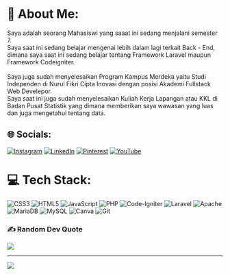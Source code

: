 # 💫 About Me:
Saya adalah seorang Mahasiswi yang saaat ini sedang menjalani semester 7. <br>Saya saat ini sedang belajar mengenai lebih dalam lagi terkait Back - End, dimana saya saat ini sedang belajar tentang Framework Laravel maupun Framework Codeigniter. <br><br>Saya juga sudah menyelesaikan Program Kampus Merdeka yaitu Studi Independen di Nurul Fikri Cipta Inovasi dengan posisi Akademi Fullstack Web Develepor. <br>Saya saat ini juga sudah menyelesaikan Kuliah Kerja Lapangan atau KKL di Badan Pusat Statistik yang dimana memberikan saya wawasan yang luas dan juga mengetahui tentang data.


## 🌐 Socials:
[![Instagram](https://img.shields.io/badge/Instagram-%23E4405F.svg?logo=Instagram&logoColor=white)](https://instagram.com/my.by__manda) [![LinkedIn](https://img.shields.io/badge/LinkedIn-%230077B5.svg?logo=linkedin&logoColor=white)](https://linkedin.com/in/amandasari) [![Pinterest](https://img.shields.io/badge/Pinterest-%23E60023.svg?logo=Pinterest&logoColor=white)](https://pinterest.com/amandasari968) [![YouTube](https://img.shields.io/badge/YouTube-%23FF0000.svg?logo=YouTube&logoColor=white)](https://youtube.com/@amandasari2) 

# 💻 Tech Stack:
![CSS3](https://img.shields.io/badge/css3-%231572B6.svg?style=for-the-badge&logo=css3&logoColor=white) ![HTML5](https://img.shields.io/badge/html5-%23E34F26.svg?style=for-the-badge&logo=html5&logoColor=white) ![JavaScript](https://img.shields.io/badge/javascript-%23323330.svg?style=for-the-badge&logo=javascript&logoColor=%23F7DF1E) ![PHP](https://img.shields.io/badge/php-%23777BB4.svg?style=for-the-badge&logo=php&logoColor=white) ![Code-Igniter](https://img.shields.io/badge/CodeIgniter-%23EF4223.svg?style=for-the-badge&logo=codeIgniter&logoColor=white) ![Laravel](https://img.shields.io/badge/laravel-%23FF2D20.svg?style=for-the-badge&logo=laravel&logoColor=white) ![Apache](https://img.shields.io/badge/apache-%23D42029.svg?style=for-the-badge&logo=apache&logoColor=white) ![MariaDB](https://img.shields.io/badge/MariaDB-003545?style=for-the-badge&logo=mariadb&logoColor=white) ![MySQL](https://img.shields.io/badge/mysql-4479A1.svg?style=for-the-badge&logo=mysql&logoColor=white) ![Canva](https://img.shields.io/badge/Canva-%2300C4CC.svg?style=for-the-badge&logo=Canva&logoColor=white) ![Git](https://img.shields.io/badge/git-%23F05033.svg?style=for-the-badge&logo=git&logoColor=white)


### ✍️ Random Dev Quote
![](https://quotes-github-readme.vercel.app/api?type=horizontal&theme=radical)

---
[![](https://visitcount.itsvg.in/api?id=amandasari2&icon=0&color=0)](https://visitcount.itsvg.in)

<!-- Proudly created with GPRM ( https://gprm.itsvg.in ) -->
